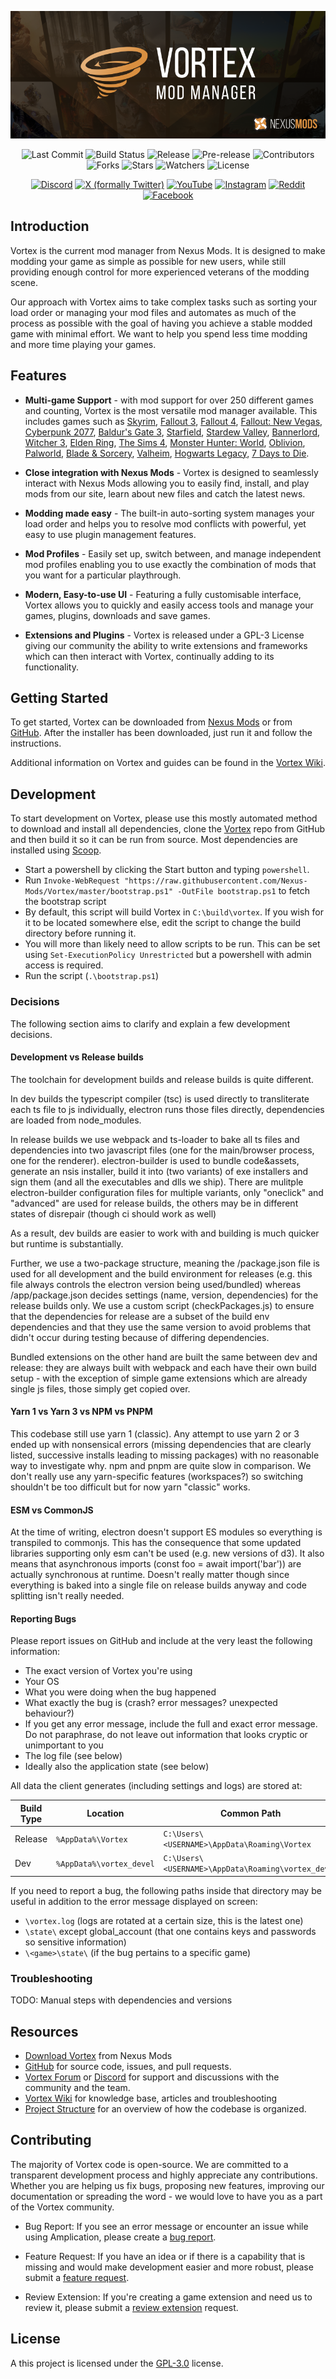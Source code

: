 <p align="center">
  <img src=".github/assets/github_readme_title.png" alt="Vortex Mod Manager"/>
</p>

<p align="center">
  <img src="https://img.shields.io/github/last-commit/Nexus-Mods/Vortex" alt="Last Commit"/>
  <img src="https://img.shields.io/github/actions/workflow/status/Nexus-Mods/Vortex/main.yml" alt="Build Status"/>
  <img src="https://img.shields.io/github/v/release/Nexus-Mods/Vortex?logo=github" alt="Release"/>
  <img src="https://img.shields.io/github/v/release/Nexus-Mods/Vortex?include_prereleases&label=pre-release&logo=github" alt="Pre-release"/>
  <img src="https://img.shields.io/github/contributors/Nexus-Mods/Vortex" alt="Contributors"/>
  <img src="https://img.shields.io/github/forks/Nexus-Mods/Vortex?style=flat&logo=github" alt="Forks"/>
  <img src="https://img.shields.io/github/stars/Nexus-Mods/Vortex?style=flat&logo=github" alt="Stars"/>
  <img src="https://img.shields.io/github/watchers/Nexus-Mods/Vortex?style=flat&logo=github" alt="Watchers"/>
  <img src="https://img.shields.io/github/license/Nexus-Mods/Vortex" alt="License"/>
</p>

<p align="center">  
<a href="https://discord.gg/nexusmods"><img src="https://img.shields.io/badge/Discord-5865F2?style=for-the-badge&logo=discord&logoColor=white" alt="Discord"></a>
<a href="https://twitter.com/nexussites"><img src="https://img.shields.io/badge/twitter-000000?style=for-the-badge&logo=x&logoColor=white" alt="X (formally Twitter)"></a>
<a href="https://www.youtube.com/c/NexusModsYT"><img src="https://img.shields.io/badge/YouTube-FF0000?style=for-the-badge&logo=youtube&logoColor=white" alt="YouTube"></a>
<a href="https://www.instagram.com/nexusmodsofficial/"><img src="https://img.shields.io/badge/Instagram-E4405F?style=for-the-badge&logo=instagram&logoColor=white" alt="Instagram"></a>
<a href="https://www.reddit.com/r/nexusmods/"><img src="https://img.shields.io/badge/Reddit-FF4500?style=for-the-badge&logo=reddit&logoColor=white" alt="Reddit"></a>
<a href="https://www.facebook.com/nexussites/"><img src="https://img.shields.io/badge/Facebook-1877F2?style=for-the-badge&logo=facebook&logoColor=white" alt="Facebook"></a>
</p>

## Introduction

Vortex is the current mod manager from Nexus Mods. It is designed to make modding your game as simple as possible for new users, while still providing enough control for more experienced veterans of the modding scene.

Our approach with Vortex aims to take complex tasks such as sorting your load order or managing your mod files and automates as much of the process as possible with the goal of having you achieve a stable modded game with minimal effort. We want to help you spend less time modding and more time playing your games.

## Features

* **Multi-game Support** - with mod support for over 250 different games and counting, Vortex is the most versatile mod manager available. This includes games such as [Skyrim](https://www.nexusmods.com/skyrimspecialedition), [Fallout 3](https://www.nexusmods.com/fallout3), [Fallout 4](https://www.nexusmods.com/fallout4), [Fallout: New Vegas](https://www.nexusmods.com/newvegas/), [Cyberpunk 2077](https://www.nexusmods.com/cyberpunk2077/), [Baldur's Gate 3](https://www.nexusmods.com/baldursgate3/), [Starfield](https://www.nexusmods.com/starfield/), [Stardew Valley](https://www.nexusmods.com/stardewvalley/), [Bannerlord](https://www.nexusmods.com/mountandblade2bannerlord), [Witcher 3](https://www.nexusmods.com/witcher3), [Elden Ring](https://www.nexusmods.com/eldenring), [The Sims 4](https://www.nexusmods.com/thesims4), [Monster Hunter: World](https://www.nexusmods.com/monsterhunterworld), [Oblivion](https://www.nexusmods.com/oblivion), [Palworld](https://www.nexusmods.com/palworld), [Blade & Sorcery](https://www.nexusmods.com/bladeandsorcery), [Valheim](https://www.nexusmods.com/valheim), [Hogwarts Legacy](https://www.nexusmods.com/hogwartslegacy/), [7 Days to Die](https://www.nexusmods.com/7daystodie/). 

* **Close integration with Nexus Mods** - Vortex is designed to seamlessly interact with Nexus Mods allowing you to easily find, install, and play mods from our site, learn about new files and catch the latest news.

* **Modding made easy** - The built-in auto-sorting system manages your load order and helps you to resolve mod conflicts with powerful, yet easy to use plugin management features.

* **Mod Profiles** - Easily set up, switch between, and manage independent mod profiles enabling you to use exactly the combination of mods that you want for a particular playthrough.

* **Modern, Easy-to-use UI** - Featuring a fully customisable interface, Vortex allows you to quickly and easily access tools and manage your games, plugins, downloads and save games.

* **Extensions and Plugins** - Vortex is released under a GPL-3 License giving our community the ability to write extensions and frameworks which can then interact with Vortex, continually adding to its functionality.

## Getting Started

To get started, Vortex can be downloaded from [Nexus Mods](https://www.nexusmods.com/site/mods/1?tab=files) or from [GitHub](https://github.com/Nexus-Mods/Vortex/releases/latest). After the installer has been downloaded, just run it and follow the instructions.

Additional information on Vortex and guides can be found in the [Vortex Wiki](https://github.com/Nexus-Mods/Vortex/wiki).

## Development

To start development on Vortex, please use this mostly automated method to download and install all dependencies, clone the [Vortex](https://github.com/Nexus-Mods/Vortex) repo from GitHub and then build it so it can be run from source. Most dependencies are installed using [Scoop](https://scoop.sh).

- Start a powershell by clicking the Start button and typing `powershell`.
- Run `Invoke-WebRequest "https://raw.githubusercontent.com/Nexus-Mods/Vortex/master/bootstrap.ps1" -OutFile bootstrap.ps1` to fetch the bootstrap script
- By default, this script will build Vortex in `C:\build\vortex`. If you wish for it to be located somewhere else, edit the script to change the build directory before running it.
- You will more than likely need to allow scripts to be run. This can be set using `Set-ExecutionPolicy Unrestricted` but a powershell with admin access is required. 
- Run the script (`.\bootstrap.ps1`)

### Decisions

The following section aims to clarify and explain a few development decisions.

#### Development vs Release builds

The toolchain for development builds and release builds is quite different.

In dev builds the typescript compiler (tsc) is used directly to transliterate each ts file to js individually, electron runs those files directly, dependencies are loaded from node_modules.

In release builds we use webpack and ts-loader to bake all ts files and dependencies into two javascript files (one for the main/browser process, one for the renderer). electron-builder is used to bundle code&assets, generate an nsis installer, build it into (two variants) of exe installers and sign them (and all the executables and dlls we ship). There are mulitple electron-builder configuration files for multiple variants, only "oneclick" and "advanced" are used for release builds, the others may be in different states of disrepair (though ci should work as well)

As a result, dev builds are easier to work with and building is much quicker but runtime is substantially.

Further, we use a two-package structure, meaning the /package.json file is used for all development and the build environment for releases (e.g. this file always controls the electron version being used/bundled) whereas /app/package.json decides settings (name, version, dependencies) for the release builds only. We use a custom script (checkPackages.js) to ensure that the dependencies for release are a subset of the build env dependencies and that they use the same version to avoid problems that didn't occur during testing because of differing dependencies.

Bundled extensions on the other hand are built the same between dev and release: they are always built with webpack and each have their own build setup - with the exception of simple game extensions which are already single js files, those simply get copied over.

#### Yarn 1 vs Yarn 3 vs NPM vs PNPM

This codebase still use yarn 1 (classic). Any attempt to use yarn 2 or 3 ended up with nonsensical errors (missing dependencies that are clearly listed, successive installs leading to missing packages) with no reasonable way to investigate why. npm and pnpm are quite slow in comparison. We don't really use any yarn-specific features (workspaces?) so switching shouldn't be too difficult but for now yarn "classic" works.

#### ESM vs CommonJS

At the time of writing, electron doesn't support ES modules so everything is transpiled to commonjs. This has the consequence that some updated libraries supporting only esm can't be used (e.g. new versions of d3). It also means that asynchronous imports (const foo = await import('bar')) are actually synchronous at runtime. Doesn't really matter though since everything is baked into a single file on release builds anyway and code splitting isn't really needed.

#### Reporting Bugs

Please report issues on GitHub and include at the very least the following information:
- The exact version of Vortex you're using
- Your OS
- What you were doing when the bug happened
- What exactly the bug is (crash? error messages? unexpected behaviour?)
- If you get any error message, include the full and exact error message. Do not paraphrase, do not leave out information that looks cryptic or unimportant to you
- The log file (see below)
- Ideally also the application state (see below)

All data the client generates (including settings and logs) are stored at:

| Build Type | Location | Common Path |
| --- | --- | --- |
| Release | `%AppData%\Vortex` | `C:\Users\<USERNAME>\AppData\Roaming\Vortex` |  
| Dev | `%AppData%\vortex_devel` | `C:\Users\<USERNAME>\AppData\Roaming\vortex_devel` |

If you need to report a bug, the following paths inside that directory may be useful in addition to the error message displayed on screen:

- `\vortex.log` (logs are rotated at a certain size, this is the latest one)
- `\state\` except global_account (that one contains keys and passwords so sensitive information)
- `\<game>\state\` (if the bug pertains to a specific game)

### Troubleshooting

TODO: Manual steps with dependencies and versions

## Resources

- [Download Vortex](https://www.nexusmods.com/site/mods/1?tab=files) from Nexus Mods
- [GitHub](https://github.com/Nexus-Mods/Vortex) for source code, issues, and pull requests.
- [Vortex Forum](https://forums.nexusmods.com/index.php?/forum/4306-vortex-support/) or [Discord](https://discord.gg/nexusmods) for support and discussions with the community and the team.
- [Vortex Wiki](https://github.com/Nexus-Mods/Vortex/wiki) for knowledge base, articles and troubleshooting
- [Project Structure](structure.md) for an overview of how the codebase is organized.

## Contributing

The majority of Vortex code is open-source. We are committed to a transparent development process and highly appreciate any contributions. Whether you are helping us fix bugs, proposing new features, improving our documentation or spreading the word - we would love to have you as a part of the Vortex community. 

- Bug Report: If you see an error message or encounter an issue while using Amplication, please create a [bug report](https://github.com/Nexus-Mods/Vortex/issues/new?assignees=&labels=&projects=&template=bug_report.md&title=).

- Feature Request: If you have an idea or if there is a capability that is missing and would make development easier and more robust, please submit a [feature request](https://github.com/Nexus-Mods/Vortex/issues/new?assignees=&labels=&projects=&template=feature_request.md&title=).

- Review Extension: If you're creating a game extension and need us to review it, please submit a [review extension](https://github.com/Nexus-Mods/Vortex/issues/new?assignees=&labels=extension+%3Agear%3A&projects=&template=review-extension.yaml&title=Review%3A+Game+Name) request.

## License

A this project is licensed under the [GPL-3.0](https://github.com/Nexus-Mods/Vortex/blob/master/LICENSE.md) license.
